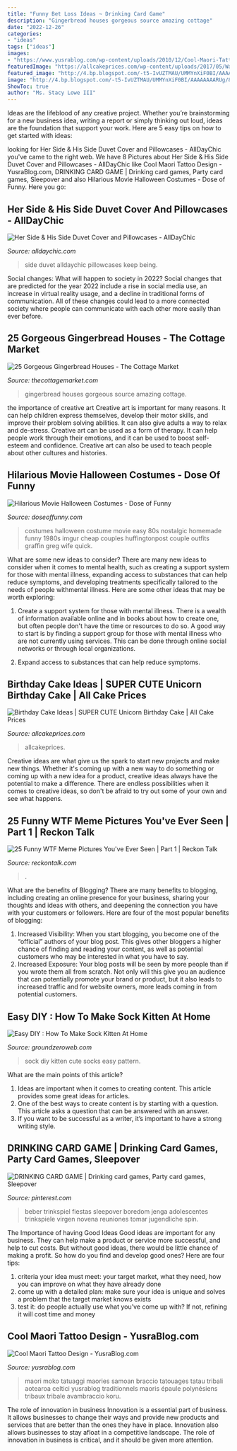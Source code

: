 ```yaml
---
title: "Funny Bet Loss Ideas ~ Drinking Card Game"
description: "Gingerbread houses gorgeous source amazing cottage"
date: "2022-12-26"
categories:
- "ideas"
tags: ["ideas"]
images:
- "https://www.yusrablog.com/wp-content/uploads/2010/12/Cool-Maori-Tattoo-Design.jpg"
featuredImage: "https://allcakeprices.com/wp-content/uploads/2017/05/Wanna-Be-a-Super-Mom-Order-This-SUPER-CUTE-Unicorn-Birthday-Cake-From-Craftsy.jpg"
featured_image: "http://4.bp.blogspot.com/-t5-IvUZTMAU/UMMYnXiF0BI/AAAAAAAARUg/8swp3xIIg1Q/s1600/amazing.jpg"
image: "http://4.bp.blogspot.com/-t5-IvUZTMAU/UMMYnXiF0BI/AAAAAAAARUg/8swp3xIIg1Q/s1600/amazing.jpg"
ShowToc: true
author: "Ms. Stacy Lowe III"
---
```



Ideas are the lifeblood of any creative project. Whether you’re brainstorming for a new business idea, writing a report or simply thinking out loud, ideas are the foundation that support your work. Here are 5 easy tips on how to get started with ideas: 

	

		
looking for Her Side &amp; His Side Duvet Cover and Pillowcases - AllDayChic you've came to the right web. We have 8 Pictures about Her Side &amp; His Side Duvet Cover and Pillowcases - AllDayChic like Cool Maori Tattoo Design - YusraBlog.com, DRINKING CARD GAME | Drinking card games, Party card games, Sleepover and also Hilarious Movie Halloween Costumes - Dose of Funny. Here you go:
		
    
## Her Side &amp; His Side Duvet Cover And Pillowcases - AllDayChic

<img loading=lazy src="http://alldaychic.com/wp-content/uploads/2014/01/Her-Side-His-Side-Duvet-Cover-and-Pillowcases-2.jpg" onerror="this.onerror=null;this.src='https://tse1.mm.bing.net/th?id=OIP.Q3U7tXP6TcZ3nkOanBw_PAHaJ5&amp;pid=15.1';" alt="Her Side &amp; His Side Duvet Cover and Pillowcases - AllDayChic">

_Source: alldaychic.com_

>side duvet alldaychic pillowcases keep being. 

	

Social changes: What will happen to society in 2022?
Social changes that are predicted for the year 2022 include a rise in social media use, an increase in virtual reality usage, and a decline in traditional forms of communication. All of these changes could lead to a more connected society where people can communicate with each other more easily than ever before.

    
## 25 Gorgeous Gingerbread Houses - The Cottage Market

<img loading=lazy src="http://4.bp.blogspot.com/-t5-IvUZTMAU/UMMYnXiF0BI/AAAAAAAARUg/8swp3xIIg1Q/s1600/amazing.jpg" onerror="this.onerror=null;this.src='https://tse1.mm.bing.net/th?id=OIP.4NSF2_pkPNH4Fi5k5pijbwAAAA&amp;pid=15.1';" alt="25 Gorgeous Gingerbread Houses - The Cottage Market">

_Source: thecottagemarket.com_

>gingerbread houses gorgeous source amazing cottage. 

	

the importance of creative art
Creative art is important for many reasons. It can help children express themselves, develop their motor skills, and improve their problem solving abilities. It can also give adults a way to relax and de-stress.
Creative art can be used as a form of therapy. It can help people work through their emotions, and it can be used to boost self-esteem and confidence. Creative art can also be used to teach people about other cultures and histories.

    
## Hilarious Movie Halloween Costumes - Dose Of Funny

<img loading=lazy src="https://www.doseoffunny.com/wp-content/uploads/2014/09/movie-halloween-costumes-funny-20.jpg" onerror="this.onerror=null;this.src='https://tse2.mm.bing.net/th?id=OIP.nmPu9PE8mXAT8enpgTYcNAHaJ4&amp;pid=15.1';" alt="Hilarious Movie Halloween Costumes - Dose of Funny">

_Source: doseoffunny.com_

>costumes halloween costume movie easy 80s nostalgic homemade funny 1980s imgur cheap couples huffingtonpost couple outfits graffin greg wife quick. 

	

What are some new ideas to consider?
There are many new ideas to consider when it comes to mental health, such as creating a support system for those with mental illness, expanding access to substances that can help reduce symptoms, and developing treatments specifically tailored to the needs of people withmental illness. Here are some other ideas that may be worth exploring:
1. Create a support system for those with mental illness. There is a wealth of information available online and in books about how to create one, but often people don't have the time or resources to do so. A good way to start is by finding a support group for those with mental illness who are not currently using services. This can be done through online social networks or through local organizations.

2. Expand access to substances that can help reduce symptoms.

    
## Birthday Cake Ideas | SUPER CUTE Unicorn Birthday Cake | All Cake Prices

<img loading=lazy src="https://allcakeprices.com/wp-content/uploads/2017/05/Wanna-Be-a-Super-Mom-Order-This-SUPER-CUTE-Unicorn-Birthday-Cake-From-Craftsy.jpg" onerror="this.onerror=null;this.src='https://tse1.mm.bing.net/th?id=OIP.ImcPmbK-ND7FNlAS32gp8wHaIb&amp;pid=15.1';" alt="Birthday Cake Ideas | SUPER CUTE Unicorn Birthday Cake | All Cake Prices">

_Source: allcakeprices.com_

>allcakeprices. 

	

Creative ideas are what give us the spark to start new projects and make new things. Whether it's coming up with a new way to do something or coming up with a new idea for a product, creative ideas always have the potential to make a difference. There are endless possibilities when it comes to creative ideas, so don't be afraid to try out some of your own and see what happens.

    
## 25 Funny WTF Meme Pictures You&#039;ve Ever Seen | Part 1 | Reckon Talk

<img loading=lazy src="https://www.reckontalk.com/wp-content/uploads/2018/02/Funny-WTF-Meme-Pictures-Part-1-2.jpg" onerror="this.onerror=null;this.src='https://tse1.mm.bing.net/th?id=OIP.mox5jjmxc60X24AZ6CAQ9gHaHa&amp;pid=15.1';" alt="25 Funny WTF Meme Pictures You&#039;ve Ever Seen | Part 1 | Reckon Talk">

_Source: reckontalk.com_

>. 

	

What are the benefits of Blogging?
There are many benefits to blogging, including creating an online presence for your business, sharing your thoughts and ideas with others, and deepening the connection you have with your customers or followers. Here are four of the most popular benefits of blogging: 
1. Increased Visibility: When you start blogging, you become one of the “official” authors of your blog post. This gives other bloggers a higher chance of finding and reading your content, as well as potential customers who may be interested in what you have to say. 
2. Increased Exposure: Your blog posts will be seen by more people than if you wrote them all from scratch. Not only will this give you an audience that can potentially promote your brand or product, but it also leads to increased traffic and for website owners, more leads coming in from potential customers. 

    
## Easy DIY : How To Make Sock Kitten At Home

<img loading=lazy src="https://www.groundzeroweb.com/wp-content/uploads/2016/05/DIY-Cute-Sock-Kitten-3.jpg" onerror="this.onerror=null;this.src='https://tse1.mm.bing.net/th?id=OIP.HAh5q44plMUOKrqr8WLVgwHaMb&amp;pid=15.1';" alt="Easy DIY : How To Make Sock Kitten At Home">

_Source: groundzeroweb.com_

>sock diy kitten cute socks easy pattern. 

	

What are the main points of this article?
1. Ideas are important when it comes to creating content. This article provides some great ideas for articles.
2. One of the best ways to create content is by starting with a question. This article asks a question that can be answered with an answer.
3. If you want to be successful as a writer, it’s important to have a strong writing style.

    
## DRINKING CARD GAME | Drinking Card Games, Party Card Games, Sleepover

<img loading=lazy src="https://i.pinimg.com/736x/8b/b1/38/8bb138ff9faa7cf0338be02a48043213.jpg" onerror="this.onerror=null;this.src='https://tse4.mm.bing.net/th?id=OIP.v_QbgFk9lTCPK3qcythYnQHaJ3&amp;pid=15.1';" alt="DRINKING CARD GAME | Drinking card games, Party card games, Sleepover">

_Source: pinterest.com_

>beber trinkspiel fiestas sleepover boredom jenga adolescentes trinkspiele virgen novena reuniones tomar jugendliche spin. 

	

The Importance of having Good Ideas
Good ideas are important for any business. They can help make a product or service more successful, and help to cut costs. But without good ideas, there would be little chance of making a profit. So how do you find and develop good ones? Here are four tips:
1. criteria your idea must meet: your target market, what they need, how you can improve on what they have already done
2. come up with a detailed plan: make sure your idea is unique and solves a problem that the target market knows exists
3. test it: do people actually use what you’ve come up with? If not, refining it will cost time and money

    
## Cool Maori Tattoo Design - YusraBlog.com

<img loading=lazy src="https://www.yusrablog.com/wp-content/uploads/2010/12/Cool-Maori-Tattoo-Design.jpg" onerror="this.onerror=null;this.src='https://tse2.mm.bing.net/th?id=OIP.kBc3zY_OfAjQwXexIWB4zwHaPn&amp;pid=15.1';" alt="Cool Maori Tattoo Design - YusraBlog.com">

_Source: yusrablog.com_

>maori moko tatuaggi maories samoan braccio tatouages tatau tribali aotearoa celtici yusrablog traditionnels maoris épaule polynésiens tribaux tribale avambraccio koru. 

	

The role of innovation in business
Innovation is a essential part of business. It allows businesses to change their ways and provide new products and services that are better than the ones they have in place. Innovation also allows businesses to stay afloat in a competitive landscape. The role of innovation in business is critical, and it should be given more attention.


